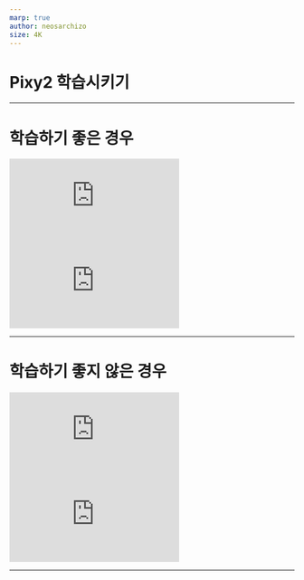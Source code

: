 ```yaml
---
marp: true
author: neosarchizo
size: 4K
---
```

# Pixy2 학습시키기

___

# 학습하기 좋은 경우

![](https://docs.pixycam.com/wiki/lib/exe/fetch.php?w=100&tok=4f33eb&media=wiki:img:d716651b2ab6faadfca267056faddc41ead7d737.jpg)
![](https://docs.pixycam.com/wiki/lib/exe/fetch.php?w=100&tok=127d27&media=wiki:img:1315dcbf42b4eeb10b885c9b02fc9aa92a16af8f.jpg)

---
# 학습하기 좋지 않은 경우

![](https://docs.pixycam.com/wiki/lib/exe/fetch.php?w=100&tok=22412e&media=wiki:img:034feffaba6c51c02f9f00059b0f76115bcba317.jpg)
![](https://docs.pixycam.com/wiki/lib/exe/fetch.php?w=100&tok=0ced84&media=wiki:img:d4e497a0f1f1167bd24e048a6890b187507bc25e.png)

---
